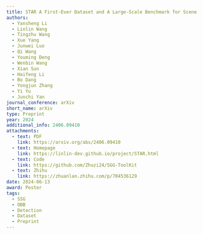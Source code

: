 ```yaml
---
title: STAR A First-Ever Dataset and A Large-Scale Benchmark for Scene Graph Generation in Large-Size Satellite Imagery
authors:
  - Yansheng Li
  - Linlin Wang
  - Tingzhu Wang
  - Xue Yang
  - Junwei Luo
  - Qi Wang
  - Youming Deng
  - Wenbin Wang
  - Xian Sun
  - Haifeng Li
  - Bo Dang
  - Yongjun Zhang
  - Yi Yu
  - Junchi Yan
journal_conference: arXiv
short_name: arXiv
type: Preprint
year: 2024
additional_info: 2406.09410
attachments:
  - text: PDF
    link: https://arxiv.org/abs/2406.09410
  - text: Homepage
    link: https://linlin-dev.github.io/project/STAR.html
  - text: Code
    link: https://github.com/Zhuzi24/SGG-ToolKit
  - text: Zhihu
    link: https://zhuanlan.zhihu.com/p/704536129
date: 2024-06-13
award: Poster
tags:
  - SSG
  - OBB
  - Detection
  - Dataset
  - Preprint
---
```

